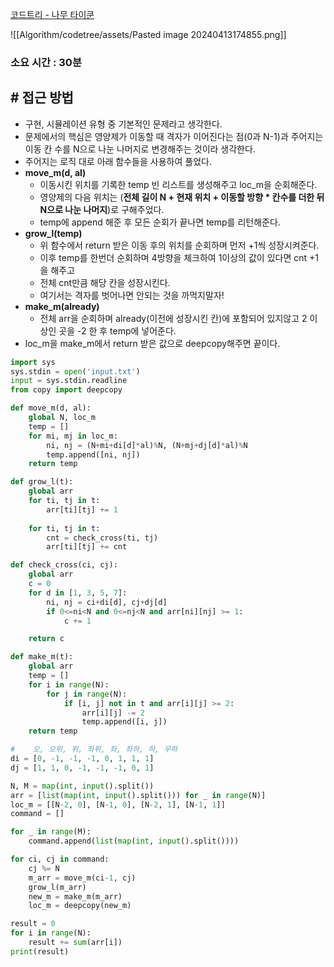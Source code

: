 
[코드트리 - 나무 타이쿤](https://www.codetree.ai/training-field/frequent-problems/problems/tree-tycoon?&utm_source=clipboard&utm_medium=text)

![[Algorithm/codetree/assets/Pasted image 20240413174855.png]]
### **소요 시간 : 30분**

## **# 접근 방법**

- 구현, 시뮬레이션 유형 중 기본적인 문제라고 생각한다.
- 문제에서의 핵심은 영양제가 이동할 때 격자가 이어진다는 점(0과 N-1)과 주어지는 이동 칸 수를 N으로 나눈 나머지로 변경해주는 것이라 생각한다.
- 주어지는 로직 대로 아래 함수들을 사용하여 풀었다.
- **move_m(d, al)**
	- 이동시킨 위치를 기록한 temp 빈 리스트를 생성해주고 loc_m을 순회해준다.
	- 영양제의 다음 위치는 (**전체 길이 N + 현재 위치 + 이동할 방향 * 칸수를 더한 뒤 N으로 나눈 나머지**)로 구해주었다.
	- temp에 append 해준 후 모든 순회가 끝나면 temp를 리턴해준다.
- **grow_l(temp)**
	- 위 함수에서 return 받은 이동 후의 위치를 순회하며 먼저 +1씩 성장시켜준다.
	- 이후 temp를 한번더 순회하며 4방향을 체크하여 1이상의 값이 있다면 cnt +1을 해주고
	- 전체 cnt만큼 해당 칸을 성장시킨다.
	- 여기서는 격자를 벗어나면 안되는 것을 까먹지말자!
- **make_m(already)**
	- 전체 arr을 순회하며 already(이전에 성장시킨 칸)에 포함되어 있지않고 2 이상인 곳을 -2 한 후 temp에 넣어준다.
- loc_m을 make_m에서 return 받은 값으로 deepcopy해주면 끝이다.

```python
import sys
sys.stdin = open('input.txt')
input = sys.stdin.readline
from copy import deepcopy

def move_m(d, al):
    global N, loc_m
    temp = []
    for mi, mj in loc_m:
        ni, nj = (N+mi+di[d]*al)%N, (N+mj+dj[d]*al)%N
        temp.append([ni, nj])
    return temp

def grow_l(t):
    global arr
    for ti, tj in t:
        arr[ti][tj] += 1
    
    for ti, tj in t:
        cnt = check_cross(ti, tj)
        arr[ti][tj] += cnt

def check_cross(ci, cj):
    global arr
    c = 0
    for d in [1, 3, 5, 7]:
        ni, nj = ci+di[d], cj+dj[d]
        if 0<=ni<N and 0<=nj<N and arr[ni][nj] >= 1:
            c += 1

    return c

def make_m(t):
    global arr
    temp = []
    for i in range(N):
        for j in range(N):
            if [i, j] not in t and arr[i][j] >= 2:
                arr[i][j] -= 2
                temp.append([i, j])
    return temp

#    오, 오위, 위, 좌위, 좌, 좌하, 하, 우하
di = [0, -1, -1, -1, 0, 1, 1, 1]
dj = [1, 1, 0, -1, -1, -1, 0, 1]

N, M = map(int, input().split())
arr = [list(map(int, input().split())) for _ in range(N)]
loc_m = [[N-2, 0], [N-1, 0], [N-2, 1], [N-1, 1]]
command = []

for _ in range(M):
    command.append(list(map(int, input().split())))

for ci, cj in command:
    cj %= N
    m_arr = move_m(ci-1, cj)
    grow_l(m_arr)
    new_m = make_m(m_arr)
    loc_m = deepcopy(new_m)

result = 0
for i in range(N):
    result += sum(arr[i])
print(result)
```